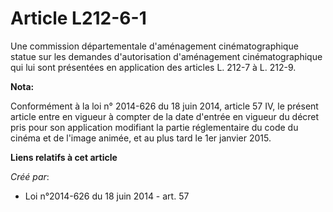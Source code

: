 # Article L212-6-1

Une commission départementale d'aménagement cinématographique statue sur les demandes d'autorisation d'aménagement
cinématographique qui lui sont présentées en application des articles L. 212-7 à L. 212-9.

**Nota:**

Conformément à la loi n° 2014-626 du 18 juin 2014, article 57 IV, le présent article entre en vigueur à compter de la date
d'entrée en vigueur du décret pris pour son application modifiant la partie réglementaire du code du cinéma et de l'image
animée, et au plus tard le 1er janvier 2015.

**Liens relatifs à cet article**

_Créé par_:

  - Loi n°2014-626 du 18 juin 2014 - art. 57
